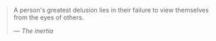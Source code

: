 
> A person's greatest delusion lies in their failure to view themselves from the eyes of others.
> 
> — _The inertia_
